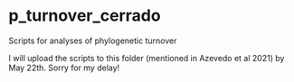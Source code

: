 # p_turnover_cerrado
Scripts for analyses of phylogenetic turnover

I will upload the scripts to this folder (mentioned in Azevedo et al 2021) by May 22th. Sorry for my delay!
